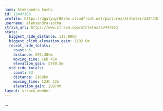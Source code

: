 ```yaml
---
name: Aleksandra Socha
id: 23447303
profile: https://dgalywyr863hv.cloudfront.net/pictures/athletes/23447303/14745546/4/large.jpg
username: aleksandra-socha
strava_url: https://www.strava.com/athletes/23447303
stats:
  biggest_ride_distance: 117.89km
  biggest_climb_elevation_gain: 1102.6m
  recent_ride_totals:
    count: 6
    distance: 297.38km
    moving_time: 16h 45m
    elevation_gain: 5789.5m
  ytd_ride_totals:
    count: 53
    distance: 2180km
    moving_time: 124h 32m
    elevation_gain: 28970m
layout: strava_member
--- 
```

...
